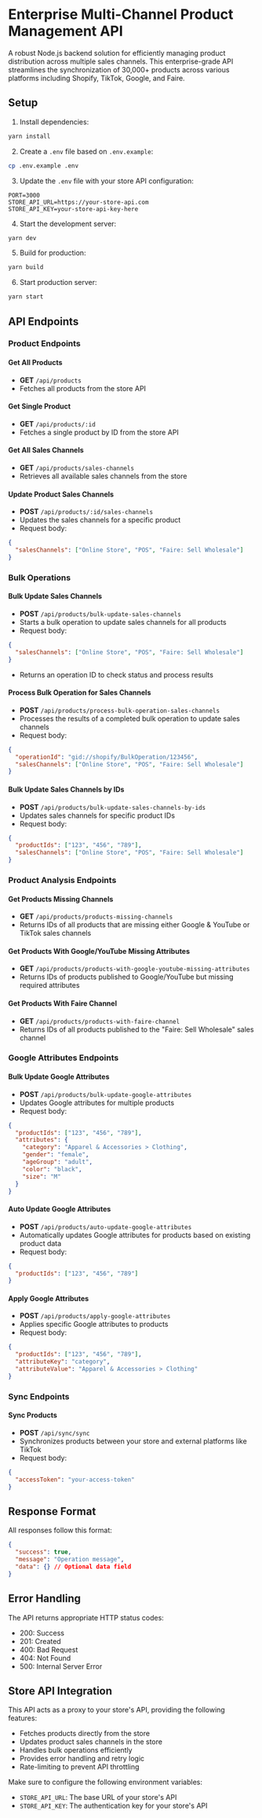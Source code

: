 # Enterprise Multi-Channel Product Management API

A robust Node.js backend solution for efficiently managing product distribution across multiple sales channels. This enterprise-grade API streamlines the synchronization of 30,000+ products across various platforms including Shopify, TikTok, Google, and Faire.

## Setup

1. Install dependencies:
```bash
yarn install
```

2. Create a `.env` file based on `.env.example`:
```bash
cp .env.example .env
```

3. Update the `.env` file with your store API configuration:
```
PORT=3000
STORE_API_URL=https://your-store-api.com
STORE_API_KEY=your-store-api-key-here
```

4. Start the development server:
```bash
yarn dev
```

5. Build for production:
```bash
yarn build
```

6. Start production server:
```bash
yarn start
```

## API Endpoints

### Product Endpoints

#### Get All Products
- **GET** `/api/products`
- Fetches all products from the store API

#### Get Single Product
- **GET** `/api/products/:id`
- Fetches a single product by ID from the store API

#### Get All Sales Channels
- **GET** `/api/products/sales-channels`
- Retrieves all available sales channels from the store

#### Update Product Sales Channels
- **POST** `/api/products/:id/sales-channels`
- Updates the sales channels for a specific product
- Request body:
```json
{
  "salesChannels": ["Online Store", "POS", "Faire: Sell Wholesale"]
}
```

### Bulk Operations

#### Bulk Update Sales Channels
- **POST** `/api/products/bulk-update-sales-channels`
- Starts a bulk operation to update sales channels for all products
- Request body:
```json
{
  "salesChannels": ["Online Store", "POS", "Faire: Sell Wholesale"]
}
```
- Returns an operation ID to check status and process results

#### Process Bulk Operation for Sales Channels
- **POST** `/api/products/process-bulk-operation-sales-channels`
- Processes the results of a completed bulk operation to update sales channels
- Request body:
```json
{
  "operationId": "gid://shopify/BulkOperation/123456",
  "salesChannels": ["Online Store", "POS", "Faire: Sell Wholesale"]
}
```

#### Bulk Update Sales Channels by IDs
- **POST** `/api/products/bulk-update-sales-channels-by-ids`
- Updates sales channels for specific product IDs
- Request body:
```json
{
  "productIds": ["123", "456", "789"],
  "salesChannels": ["Online Store", "POS", "Faire: Sell Wholesale"]
}
```

### Product Analysis Endpoints

#### Get Products Missing Channels
- **GET** `/api/products/products-missing-channels`
- Returns IDs of all products that are missing either Google & YouTube or TikTok sales channels

#### Get Products With Google/YouTube Missing Attributes
- **GET** `/api/products/products-with-google-youtube-missing-attributes`
- Returns IDs of products published to Google/YouTube but missing required attributes

#### Get Products With Faire Channel
- **GET** `/api/products/products-with-faire-channel`
- Returns IDs of all products published to the "Faire: Sell Wholesale" sales channel

### Google Attributes Endpoints

#### Bulk Update Google Attributes
- **POST** `/api/products/bulk-update-google-attributes`
- Updates Google attributes for multiple products
- Request body:
```json
{
  "productIds": ["123", "456", "789"],
  "attributes": {
    "category": "Apparel & Accessories > Clothing",
    "gender": "female",
    "ageGroup": "adult",
    "color": "black",
    "size": "M"
  }
}
```

#### Auto Update Google Attributes
- **POST** `/api/products/auto-update-google-attributes`
- Automatically updates Google attributes for products based on existing product data
- Request body:
```json
{
  "productIds": ["123", "456", "789"]
}
```

#### Apply Google Attributes
- **POST** `/api/products/apply-google-attributes`
- Applies specific Google attributes to products
- Request body:
```json
{
  "productIds": ["123", "456", "789"],
  "attributeKey": "category",
  "attributeValue": "Apparel & Accessories > Clothing"
}
```

### Sync Endpoints

#### Sync Products
- **POST** `/api/sync/sync`
- Synchronizes products between your store and external platforms like TikTok
- Request body:
```json
{
  "accessToken": "your-access-token"
}
```

## Response Format

All responses follow this format:
```json
{
  "success": true,
  "message": "Operation message",
  "data": {} // Optional data field
}
```

## Error Handling

The API returns appropriate HTTP status codes:
- 200: Success
- 201: Created
- 400: Bad Request
- 404: Not Found
- 500: Internal Server Error

## Store API Integration

This API acts as a proxy to your store's API, providing the following features:
- Fetches products directly from the store
- Updates product sales channels in the store
- Handles bulk operations efficiently
- Provides error handling and retry logic
- Rate-limiting to prevent API throttling

Make sure to configure the following environment variables:
- `STORE_API_URL`: The base URL of your store's API
- `STORE_API_KEY`: The authentication key for your store's API 
